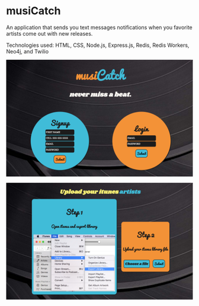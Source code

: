 # musiCatch
An application that sends you text messages notifications when you favorite artists come out with new releases.

Technologies used: HTML, CSS, Node.js, Express.js, Redis, Redis Workers, Neo4j, and Twilio


![musiCatch login](musiCatch-login.png)

![musiCatch upload](musiCatch-upload.png)
